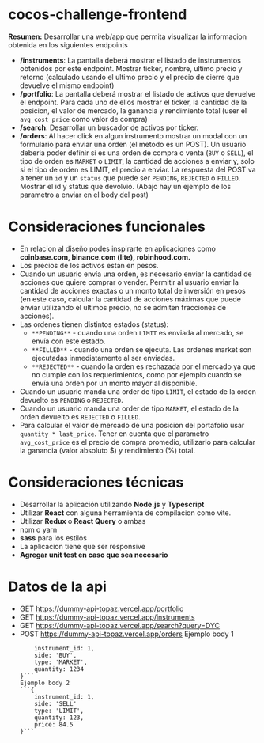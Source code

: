 # cocos-challenge-frontend

**Resumen:**
Desarrollar una web/app que permita visualizar la informacion obtenida en los siguientes endpoints
- **/instruments**: La pantalla deberá mostrar el listado de instrumentos obtenidos por este endpoint. Mostrar ticker, nombre, ultimo precio y retorno (calculado usando el ultimo precio y el precio de cierre que devuelve el mismo endpoint)
- **/portfolio**: La pantalla deberá mostrar el listado de activos que devuelve el endpoint. Para cada uno de ellos mostrar el ticker, la cantidad de la posicion, el valor de mercado, la ganancia y rendimiento total  (user el `avg_cost_price` como valor de compra)
- **/search**: Desarrollar un buscador de activos por ticker.
- **/orders**: Al hacer click en algun instrumento mostrar un modal con un formulario para enviar una orden (el metodo es un POST). Un usuario deberia poder definir si es una orden de compra o venta (`BUY` o `SELL`), el tipo de orden es `MARKET` o `LIMIT`, la cantidad de acciones a enviar y, solo si el tipo de orden es LIMIT, el precio a enviar. La respuesta del POST va a tener un `id` y un `status` que puede ser `PENDING`, `REJECTED` o `FILLED`. Mostrar el id y status que devolvió. (Abajo hay un ejemplo de los parametro a enviar en el body del post)

# Consideraciones funcionales
- En relacion al diseño podes inspirarte en aplicaciones como **coinbase.com, binance.com (lite), robinhood.com.**
- Los precios de los activos estan en pesos.
- Cuando un usuario envía una orden, es necesario enviar la cantidad de acciones que quiere comprar o vender. Permitir al usuario enviar la cantidad de acciones exactas o un monto total de inversión en pesos (en este caso, calcular la cantidad de acciones máximas que puede enviar utilizando el ultimos precio, no se admiten fracciones de acciones).
- Las ordenes tienen distintos estados (status): 
    - `**PENDING**` - cuando una orden `LIMIT` es enviada al mercado, se envía con este estado.
    - `**FILLED**` - cuando una orden se ejecuta. Las ordenes market son ejecutadas inmediatamente al ser enviadas.
    - `**REJECTED**` - cuando la orden es rechazada por el mercado ya que no cumple con los requerimientos, como por ejemplo cuando se envía una orden por un monto mayor al disponible.
- Cuando un usuario manda una order de tipo `LIMIT`, el estado de la orden devuelto es `PENDING` o `REJECTED`.
- Cuando un usuario manda una order de tipo `MARKET`, el estado de la orden devuelto es `REJECTED` o `FILLED`.
- Para calcular el valor de mercado de una posicion del portafolio usar `quantity * last_price`. Tener en cuenta que el parametro `avg_cost_price` es el precio de compra promedio, utilizarlo para calcular la ganancia (valor absoluto $) y rendimiento (%) total.

# Consideraciones técnicas
- Desarrollar la aplicación utilizando **Node.js** y **Typescript**
- Utilizar **React** con alguna herramienta de compilacion como vite.
- Utilizar **Redux** o **React Query** o ambas
- npm o yarn
- **sass** para los estilos
- La aplicacion tiene que ser responsive
- **Agregar unit test en caso que sea necesario**

# Datos de la api
- GET https://dummy-api-topaz.vercel.app/portfolio
- GET https://dummy-api-topaz.vercel.app/instruments
- GET https://dummy-api-topaz.vercel.app/search?query=DYC
- POST https://dummy-api-topaz.vercel.app/orders
  Ejemplo body 1
  ```{
      instrument_id: 1,
      side: 'BUY',
      type: 'MARKET',
      quantity: 1234
  }```
  Ejemplo body 2
  ```{
      instrument_id: 1,
      side: 'SELL'
      type: 'LIMIT',
      quantity: 123,
      price: 84.5
  }```
    
